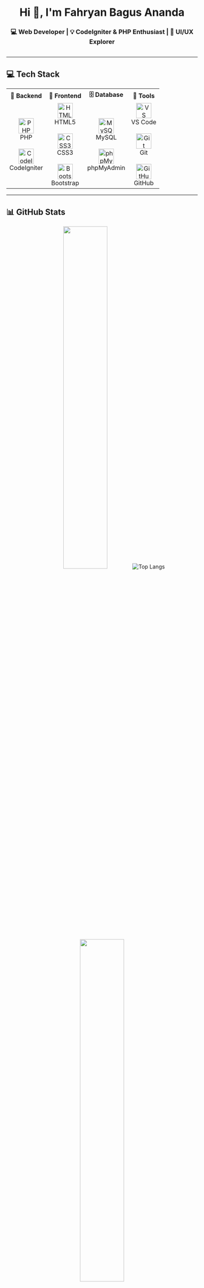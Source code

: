<h1 align="center">Hi 👋, I'm Fahryan Bagus Ananda</h1>
<h3 align="center">💻 Web Developer | 💡 CodeIgniter & PHP Enthusiast | 🎨 UI/UX Explorer</h3>

<p align="center">
  <img src="https://readme-typing-svg.demolab.com?font=Fira+Code&size=18&duration=2000&pause=1000&color=F67280&center=true&vCenter=true&multiline=true&width=435&height=60&lines=Welcome+to+my+GitHub!;Let's+build+something+awesome+💻" alt="" />
</p>

---

## 💻 Tech Stack

<table align="center">
<tr>
  <th>🧠 Backend</th>
  <th>🎨 Frontend</th>
  <th>🗄️ Database</th>
  <th>🔧 Tools</th>
</tr>
<tr>
  <td align="center">
    <img src="https://cdn.jsdelivr.net/gh/devicons/devicon/icons/php/php-original.svg" width="40" title="PHP"/>
    <br>PHP
    <br><br>
    <img src="https://cdn.jsdelivr.net/gh/devicons/devicon/icons/codeigniter/codeigniter-plain.svg" width="40" title="CodeIgniter"/>
    <br>CodeIgniter
  </td>
  <td align="center">
    <img src="https://cdn.jsdelivr.net/gh/devicons/devicon/icons/html5/html5-original.svg" width="40" title="HTML5"/>
    <br>HTML5
    <br><br>
    <img src="https://cdn.jsdelivr.net/gh/devicons/devicon/icons/css3/css3-original.svg" width="40" title="CSS3"/>
    <br>CSS3
    <br><br>
    <img src="https://cdn.jsdelivr.net/gh/devicons/devicon/icons/bootstrap/bootstrap-original.svg" width="40" title="Bootstrap"/>
    <br>Bootstrap
  </td>
  <td align="center">
    <img src="https://cdn.jsdelivr.net/gh/devicons/devicon/icons/mysql/mysql-original.svg" width="40" title="MySQL"/>
    <br>MySQL
    <br><br>
    <img src="https://www.vectorlogo.zone/logos/phpmyadmin/phpmyadmin-icon.svg" width="40" title="phpMyAdmin"/>
    <br>phpMyAdmin
  </td>
  <td align="center">
    <img src="https://cdn.jsdelivr.net/gh/devicons/devicon/icons/vscode/vscode-original.svg" width="40" title="VS Code"/>
    <br>VS Code
    <br><br>
    <img src="https://cdn.jsdelivr.net/gh/devicons/devicon/icons/git/git-original.svg" width="40" title="Git"/>
    <br>Git
    <br><br>
    <img src="https://cdn.jsdelivr.net/gh/devicons/devicon/icons/github/github-original.svg" width="40" title="GitHub"/>
    <br>GitHub
  </td>
</tr>
</table>

---

## 📊 GitHub Stats

<div align="center">
  <img src="https://github-readme-stats.vercel.app/api?username=fahryan21&show_icons=true&theme=tokyonight&hide_title=true&hide_border=true" width="48%"/>
    <img src="https://github-readme-stats.vercel.app/api/top-langs/?username=fahryan21&layout=compact&theme=tokyonight&hide_border=true" alt="Top Langs">
  <img src="https://github-readme-streak-stats.herokuapp.com?user=fahryan21&theme=tokyonight&hide_border=true" width="48%"/>
</div>

---

## 🤝 Connect With Me

<p align="center" style="display: flex; justify-content: center; gap: 24px; flex-wrap: wrap;">
  <a href="https://www.linkedin.com/in/fahryan21" target="_blank" rel="noopener noreferrer" style="display: inline-block; border-radius: 8px; padding: 8px; background-color: #0A66C2;">
    <img src="https://cdn.jsdelivr.net/npm/simple-icons@v9/icons/linkedin.svg" alt="LinkedIn" width="36" height="36" style="filter: invert(1);" />
  </a>
  
  <a href="https://twitter.com/fahryan21" target="_blank" rel="noopener noreferrer" style="display: inline-block; border-radius: 8px; padding: 8px; background-color: #1DA1F2;">
    <img src="https://cdn.jsdelivr.net/npm/simple-icons@v9/icons/twitter.svg" alt="Twitter" width="36" height="36" style="filter: invert(1);" />
  </a>
  
  <a href="mailto:fahryan@example.com" target="_blank" rel="noopener noreferrer" style="display: inline-block; border-radius: 8px; padding: 8px; background-color: #D14836;">
    <img src="https://cdn.jsdelivr.net/npm/simple-icons@v9/icons/gmail.svg" alt="Email" width="36" height="36" style="filter: invert(1);" />
  </a>
  
  <a href="https://github.com/fahryan21" target="_blank" rel="noopener noreferrer" style="display: inline-block; border-radius: 8px; padding: 8px; background-color: #181717;">
    <img src="https://cdn.jsdelivr.net/npm/simple-icons@v9/icons/github.svg" alt="GitHub" width="36" height="36" style="filter: invert(1);" />
  </a>
</p>

---

<p align="center">
  <img src="https://media.giphy.com/media/qgQUggAC3Pfv687qPC/giphy.gif" width="300" alt="coding gif" />
</p>

<p align="center">
  Terima kasih sudah mampir! Kalau suka salah satu project saya, boleh banget kasih ⭐ ya 🙌
</p>
